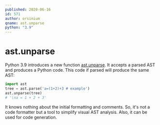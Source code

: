 ```yaml
---
published: 2020-06-16
id: 571
author: orsinium
qname: ast.unparse
python: "3.9"
---
```


# ast.unparse

Python 3.9 introduces a new function [ast.unparse](https://docs.python.org/3.9/library/ast.html#ast.unparse). It accepts a parsed AST and produces a Python code. This code if parsed will produce the same AST:

```python
import ast
tree = ast.parse('a=(1+2)+3 # example')
ast.unparse(tree)
# '\na = 1 + 2 + 3'
```

It knows nothing about the initial formatting and comments. So, it's not a code formatter but a tool to simplify visual AST analysis. Also, it can be used for code generation.
